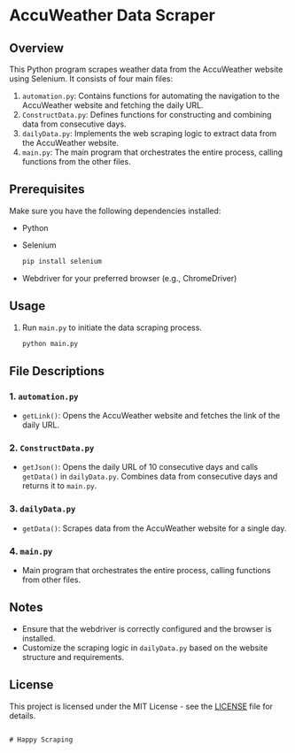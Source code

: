 # AccuWeather Data Scraper

## Overview

This Python program scrapes weather data from the AccuWeather website using Selenium. It consists of four main files:

1. `automation.py`: Contains functions for automating the navigation to the AccuWeather website and fetching the daily URL.
2. `ConstructData.py`: Defines functions for constructing and combining data from consecutive days.
3. `dailyData.py`: Implements the web scraping logic to extract data from the AccuWeather website.
4. `main.py`: The main program that orchestrates the entire process, calling functions from the other files.

## Prerequisites

Make sure you have the following dependencies installed:

- Python
- Selenium
  ```bash
  pip install selenium
  ```

- Webdriver for your preferred browser (e.g., ChromeDriver)

## Usage

1. Run `main.py` to initiate the data scraping process.
   ```bash
   python main.py
   ```

## File Descriptions

### 1. `automation.py`

- `getLink()`: Opens the AccuWeather website and fetches the link of the daily URL.

### 2. `ConstructData.py`

- `getJson()`: Opens the daily URL of 10 consecutive days and calls `getData()` in `dailyData.py`. Combines data from consecutive days and returns it to `main.py`.

### 3. `dailyData.py`

- `getData()`: Scrapes data from the AccuWeather website for a single day.

### 4. `main.py`

- Main program that orchestrates the entire process, calling functions from other files.

## Notes

- Ensure that the webdriver is correctly configured and the browser is installed.
- Customize the scraping logic in `dailyData.py` based on the website structure and requirements.

## License

This project is licensed under the MIT License - see the [LICENSE](LICENSE) file for details.
```

# Happy Scraping
